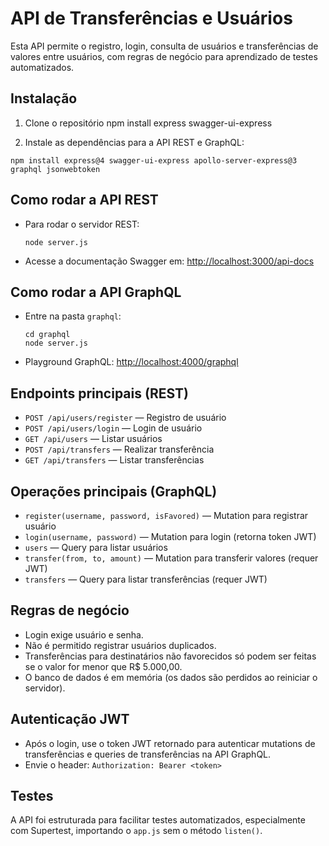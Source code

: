 # API de Transferências e Usuários

Esta API permite o registro, login, consulta de usuários e transferências de valores entre usuários, com regras de negócio para aprendizado de testes automatizados.

## Instalação

1. Clone o repositório
npm install express swagger-ui-express

2. Instale as dependências para a API REST e GraphQL:
  ```
npm install express@4 swagger-ui-express apollo-server-express@3 graphql jsonwebtoken
```


## Como rodar a API REST

- Para rodar o servidor REST:
  ```
  node server.js
  ```
- Acesse a documentação Swagger em: [http://localhost:3000/api-docs](http://localhost:3000/api-docs)

## Como rodar a API GraphQL

- Entre na pasta `graphql`:
  ```
  cd graphql
  node server.js
  ```
- Playground GraphQL: [http://localhost:4000/graphql](http://localhost:4000/graphql)


## Endpoints principais (REST)

- `POST /api/users/register` — Registro de usuário
- `POST /api/users/login` — Login de usuário
- `GET /api/users` — Listar usuários
- `POST /api/transfers` — Realizar transferência
- `GET /api/transfers` — Listar transferências

## Operações principais (GraphQL)

- `register(username, password, isFavored)` — Mutation para registrar usuário
- `login(username, password)` — Mutation para login (retorna token JWT)
- `users` — Query para listar usuários
- `transfer(from, to, amount)` — Mutation para transferir valores (requer JWT)
- `transfers` — Query para listar transferências (requer JWT)


## Regras de negócio

- Login exige usuário e senha.
- Não é permitido registrar usuários duplicados.
- Transferências para destinatários não favorecidos só podem ser feitas se o valor for menor que R$ 5.000,00.
- O banco de dados é em memória (os dados são perdidos ao reiniciar o servidor).

## Autenticação JWT

- Após o login, use o token JWT retornado para autenticar mutations de transferências e queries de transferências na API GraphQL.
- Envie o header: `Authorization: Bearer <token>`

## Testes

A API foi estruturada para facilitar testes automatizados, especialmente com Supertest, importando o `app.js` sem o método `listen()`.

